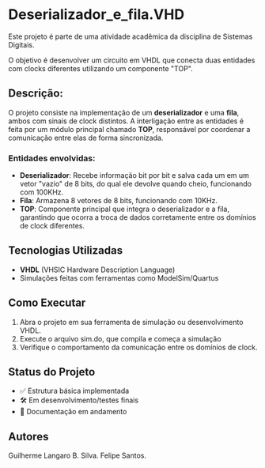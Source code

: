 # Deserializador_e_fila.VHD

Este projeto é parte de uma atividade acadêmica da disciplina de Sistemas Digitais.

O objetivo é desenvolver um circuito em VHDL que conecta duas entidades com clocks diferentes utilizando um componente "TOP".

## Descrição:

O projeto consiste na implementação de um **deserializador** e uma **fila**, ambos com sinais de clock distintos. A interligação entre as entidades é feita por um módulo principal chamado **TOP**, responsável por coordenar a comunicação entre elas de forma sincronizada.

### Entidades envolvidas:
- **Deserializador**: Recebe informação bit por bit e salva cada um em um vetor "vazio" de 8 bits, do qual ele devolve quando cheio, funcionando com 100KHz.
- **Fila**: Armazena 8 vetores de 8 bits, funcionando com 10KHz.
- **TOP**: Componente principal que integra o deserializador e a fila, garantindo que ocorra a troca de dados corretamente entre os domínios de clock diferentes.

## Tecnologias Utilizadas

- **VHDL** (VHSIC Hardware Description Language)
- Simulações feitas com ferramentas como ModelSim/Quartus

## Como Executar

1. Abra o projeto em sua ferramenta de simulação ou desenvolvimento VHDL.
2. Execute o arquivo sim.do, que compila e começa a simulação
3. Verifique o comportamento da comunicação entre os domínios de clock.

## Status do Projeto

- ✅ Estrutura básica implementada
- 🛠️ Em desenvolvimento/testes finais
- 📘 Documentação em andamento

## Autores

Guilherme Langaro B. Silva. 
Felipe Santos.
